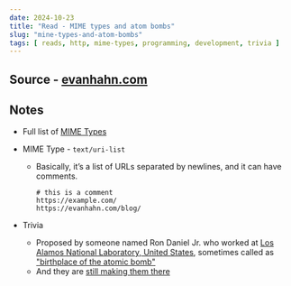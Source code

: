 ```yaml
---
date: 2024-10-23
title: "Read - MIME types and atom bombs"
slug: "mine-types-and-atom-bombs"
tags: [ reads, http, mime-types, programming, development, trivia ]
---
```




## Source - [evanhahn.com][1]

## Notes
* Full list of [MIME Types][2]
* MIME Type - `text/uri-list`
  * Basically, it’s a list of URLs separated by newlines, and it can have comments.

    ```
    # this is a comment
    https://example.com/
    https://evanhahn.com/blog/
    ```

* Trivia
  * Proposed by someone named Ron Daniel Jr. who worked at [Los Alamos National Laboratory, United States][3], sometimes called as ["birthplace of the atomic bomb"][4]
  * And they are [still making them there][5]



  [1]: https://www.evanhahn.com/mime-types-and-atom-bombs/
  [2]: https://github.com/apache/httpd/blob/f5c4355420d4463c860aa0d85757bfb7a2dd0a40/docs/conf/mime.types
  [3]: https://lanl.gov/
  [4]: https://www.energy.gov/lm/trinity-site-worlds-first-nuclear-explosion
  [5]: https://phys.org/news/2023-09-birthplace-atomic-braces-biggest-mission.html
